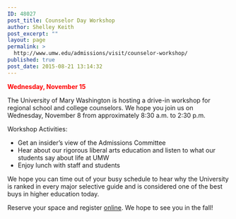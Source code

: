 ```yaml
---
ID: 48027
post_title: Counselor Day Workshop
author: Shelley Keith
post_excerpt: ""
layout: page
permalink: >
  http://www.umw.edu/admissions/visit/counselor-workshop/
published: true
post_date: 2015-08-21 13:14:32
---
```

<strong><span style="color: #ff0000">Wednesday, November 15</span></strong>

The University of Mary Washington is hosting a drive-in workshop for regional school and college counselors. We hope you join us on Wednesday, November 8 from approximately 8:30 a.m. to 2:30 p.m.

Workshop Activities:
<ul>
 	<li>Get an insider’s view of the Admissions Committee</li>
 	<li>Hear about our rigorous liberal arts education and listen to what our students say about life at UMW</li>
 	<li>Enjoy lunch with staff and students</li>
</ul>
We hope you can time out of your busy schedule to hear why the University is ranked in every major selective guide and is considered one of the best buys in higher education today.

Reserve your space and register <a href="https://umw.askadmissions.net/Portal/EI/ViewDetails?gid=623577eaa24de49586417cb39521a667b2db3e">online</a>. We hope to see you in the fall!